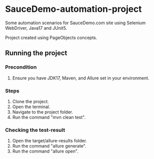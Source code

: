 # SauceDemo-automation-project
Some automation scenarios for SauceDemo.com site using Selenium WebDriver, Java17 and JUnit5.

Project created using PageObjects concepts.

## Running the project
### Precondition
1. Ensure you have JDK17, Maven, and Allure set in your environment.

### Steps
1. Clone the project.
2. Open the terminal.
3. Navigate to the project folder.
4. Run the command "mvn clean test".

### Checking the test-result
1. Open the target/allure-results folder.
2. Run the command "allure generate".
3. Run the command "allure open".

